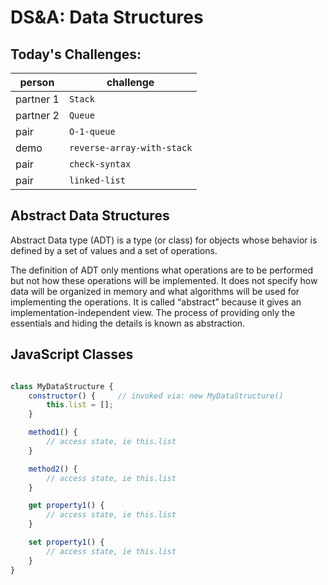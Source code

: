 DS&A: Data Structures
===

## Today's Challenges:

| person    | challenge                  |
| --------- | -------------------------- |
| partner 1 | `Stack`                    |
| partner 2 | `Queue`                    |
| pair      | `O-1-queue`                |
| demo      | `reverse-array-with-stack` |
| pair      | `check-syntax`             |
| pair      | `linked-list`              |

## Abstract Data Structures

Abstract Data type (ADT) is a type (or class) for objects whose behavior is defined by a set of values and a set of operations.

The definition of ADT only mentions what operations are to be performed but not how these operations will be implemented. It does not specify how data will be organized in memory and what algorithms will be used for implementing the operations. It is called “abstract” because it gives an implementation-independent view. The process of providing only the essentials and hiding the details is known as abstraction.

## JavaScript Classes

```js

class MyDataStructure {
    constructor() {     // invoked via: new MyDataStructure()
        this.list = [];
    }

    method1() {
        // access state, ie this.list
    }

    method2() {
        // access state, ie this.list
    }

    get property1() {
        // access state, ie this.list
    }

    set property1() {
        // access state, ie this.list
    }
}

```
